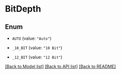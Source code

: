 # BitDepth

## Enum


* `AUTO` (value: `"Auto"`)

* `_10_BIT` (value: `"10 Bit"`)

* `_12_BIT` (value: `"12 Bit"`)


[[Back to Model list]](../README.md#documentation-for-models) [[Back to API list]](../README.md#documentation-for-api-endpoints) [[Back to README]](../README.md)


